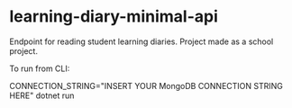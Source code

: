 # learning-diary-minimal-api
Endpoint for reading student learning diaries. Project made as a school project.

To run from CLI:

CONNECTION_STRING="INSERT YOUR MongoDB CONNECTION STRING HERE" dotnet run
